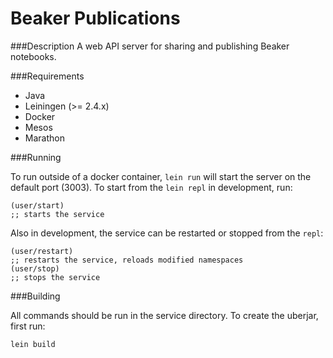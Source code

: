 Beaker Publications
===========================
###Description
A web API server for sharing and publishing Beaker notebooks.


###Requirements

- Java
- Leiningen (>= 2.4.x)
- Docker
- Mesos
- Marathon

###Running

To run outside of a docker container, `lein run` will start the server on the default port (3003). To start from the `lein repl` in development, run:

	(user/start)
	;; starts the service

Also in development, the service can be restarted or stopped from the `repl`:

	(user/restart)
	;; restarts the service, reloads modified namespaces
	(user/stop)
	;; stops the service

###Building

All commands should be run in the service directory. To create the uberjar, first run:

	lein build
